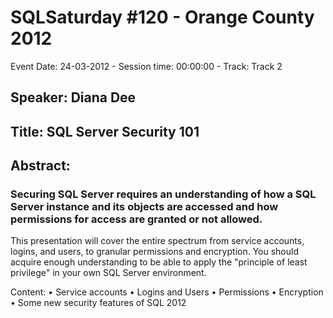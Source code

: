 # SQLSaturday #120 - Orange County 2012
Event Date: 24-03-2012 - Session time: 00:00:00 - Track: Track 2
## Speaker: Diana Dee
## Title: SQL Server Security 101
## Abstract:
### Securing SQL Server requires an understanding of how a SQL Server instance and its objects are accessed and how permissions for access are granted or not allowed.

This presentation will cover the entire spectrum from service accounts, logins, and users, to granular permissions and encryption.  You should acquire enough understanding to be able to apply the "principle of least privilege" in your own SQL Server environment.

Content:
•	Service accounts
•	Logins and Users
•	Permissions
•	Encryption
•	Some new security features of SQL 2012

